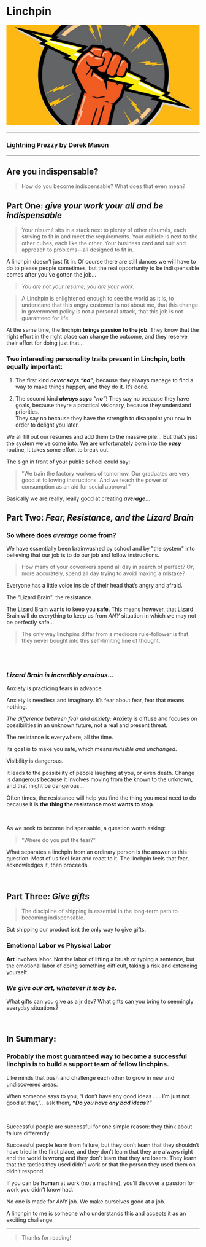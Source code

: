 # Linchpin

<img src="./client/public/linchpin.jpeg" width="600">

---

### Lightning Prezzy by Derek Mason

---

## **Are you indispensable?**

> How do you become indispensable? What does that even mean?
> <br>

## Part One: _give your work your all and be indispensable_

> Your résumé sits in a stack next to plenty of other résumés, each striving to fit in and meet the requirements. Your cubicle is next to the other cubes, each like the other. Your business card and suit and approach to problems—all designed to fit in.

A linchpin doesn’t just fit in. Of course there are still dances we will have to do to please people sometimes, but the real opportunity to be indispensable comes after you’ve gotten the job…

> _You are not your resume, you are your work._

> A Linchpin is enlightened enough to see the world as it is, to understand that this angry customer is not about me, that this change in government policy is not a personal attack, that this job is not guaranteed for life.

At the same time, the linchpin **brings passion to the job**. They know that the right effort in the right place can change the outcome, and they reserve their effort for doing just that...

### Two interesting personality traits present in Linchpin, both equally important:

1. The first kind _**never says “no”**_, because they always manage to find a way to make things happen, and they do it. It’s done.

2. The second kind _**always says “no”**_! They say no because they have goals, because theyre a practical visionary, because they understand priorities.<br>
   They say no because they have the strength to disappoint you now in order to delight you later.

We all fill out our resumes and add them to the massive pile... But that’s just the system we’ve come into. We are unfortunately born into the _**easy**_ routine, it takes some effort to break out.

The sign in front of your public school could say:

> "We train the factory workers of tomorrow. Our graduates are very good at following instructions. And we teach the power of consumption as an aid for social approval."

Basically we are really, really good at creating _**average**_...

## Part Two: _Fear, Resistance, and the Lizard Brain_

### So where does _average_ come from?

We have essentially been brainwashed by school and by "the system" into believing that our job is to do our job and follow instructions.

> How many of your coworkers spend all day in search of perfect? Or, more accurately, spend all day trying to avoid making a mistake?

Everyone has a little voice inside of their head that’s angry and afraid.

The "Lizard Brain", the resistance.

The Lizard Brain wants to keep you **safe**. This means however, that Lizard Brain will do everything to keep us from _ANY_ situation in which we may not be perfectly safe...

> The only way linchpins differ from a mediocre rule-follower is that they never bought into this self-limiting line of thought.

<br><br>

### _Lizard Brain is incredibly anxious..._

Anxiety is practicing fears in advance.

Anxiety is needless and imaginary. It’s fear about fear, fear that means nothing.

_The difference between fear and anxiety:_ Anxiety is diffuse and focuses on possibilities in an unknown future, not a real and present threat.

The resistance is everywhere, all the time.

Its goal is to make you safe, which means _invisible and unchanged_.

Visibility is dangerous.

It leads to the possibility of people laughing at you, or even death. Change is dangerous because it involves moving from the known to the unknown, and that might be dangerous...

Often times, the resistance will help you find the thing you most need to do because it is **the thing the resistance most wants to stop**.

<br>

As we seek to become indispensable, a question worth asking:

> “Where do you put the fear?”

What separates a linchpin from an ordinary person is the answer to this question. Most of us feel fear and react to it. The linchpin feels that fear, acknowledges it, then proceeds.

<br>

## Part Three: _Give gifts_

> The discipline of shipping is essential in the long-term path to becoming indispensable.

But shipping our product isnt the only way to give gifts.

### Emotional Labor vs Physical Labor

**Art** involves labor. Not the labor of lifting a brush or typing a sentence, but the emotional labor of doing something difficult, taking a risk and extending yourself.

### _We give our art, whatever it may be._

What gifts can you give as a jr dev? What gifts can you bring to seemingly everyday situations?

<br>

## In Summary:

### Probably the most guaranteed way to become a successful linchpin is to build a support team of fellow linchpins.

Like minds that push and challenge each other to grow in new and undiscovered areas.

When someone says to you, “I don’t have any good ideas . . . I’m just not good at that,”...
ask them, _**“Do you have any bad ideas?”**_

<br>

Successful people are successful for one simple reason: they think about failure differently.

Successful people learn from failure, but they don’t learn that they shouldn’t have tried in the first place, and they don’t learn that they are always right and the world is wrong and they don’t learn that they are losers. They learn that the tactics they used didn’t work or that the person they used them on didn’t respond.

If you can be **human** at work (not a machine), you’ll discover a passion for work you didn’t know had.

No one is made for _ANY_ job. We make ourselves good at a job.

A linchpin to me is someone who understands this and accepts it as an exciting challenge.

---

> Thanks for reading!
